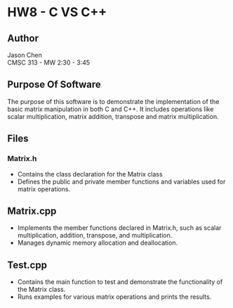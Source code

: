 # HW8 - C VS C++

## Author
Jason Chen<br>
CMSC 313 - MW 2:30 - 3:45

## Purpose Of Software 
The purpose of this software is to demonstrate the implementation of the basic matrix manipulation in both C and C++. It includes operations like scalar multiplication, matrix addition, transpose and matrix multiplication.

## Files
### Matrix.h
- Contains the class declaration for the Matrix class
- Defines the public and private member functions and variables used for matrix operations.

## Matrix.cpp
- Implements the member functions declared in Matrix.h, such as scalar multiplication, addition, transpose, and multiplication.
- Manages dynamic memory allocation and deallocation.

## Test.cpp
- Contains the main function to test and demonstrate the functionality of the Matrix class.
- Runs examples for various matrix operations and prints the results.

